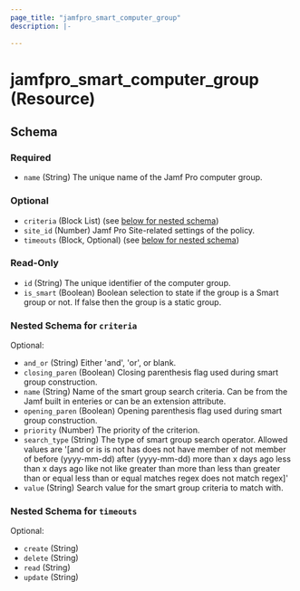 ```yaml
---
page_title: "jamfpro_smart_computer_group"
description: |-
  
---
```


# jamfpro_smart_computer_group (Resource)


<!-- schema generated by tfplugindocs -->
## Schema

### Required

- `name` (String) The unique name of the Jamf Pro computer group.

### Optional

- `criteria` (Block List) (see [below for nested schema](#nestedblock--criteria))
- `site_id` (Number) Jamf Pro Site-related settings of the policy.
- `timeouts` (Block, Optional) (see [below for nested schema](#nestedblock--timeouts))

### Read-Only

- `id` (String) The unique identifier of the computer group.
- `is_smart` (Boolean) Boolean selection to state if the group is a Smart group or not. If false then the group is a static group.

<a id="nestedblock--criteria"></a>
### Nested Schema for `criteria`

Optional:

- `and_or` (String) Either 'and', 'or', or blank.
- `closing_paren` (Boolean) Closing parenthesis flag used during smart group construction.
- `name` (String) Name of the smart group search criteria. Can be from the Jamf built in enteries or can be an extension attribute.
- `opening_paren` (Boolean) Opening parenthesis flag used during smart group construction.
- `priority` (Number) The priority of the criterion.
- `search_type` (String) The type of smart group search operator. Allowed values are '[and or is is not has does not have member of not member of before (yyyy-mm-dd) after (yyyy-mm-dd) more than x days ago less than x days ago like not like greater than more than less than greater than or equal less than or equal matches regex does not match regex]'
- `value` (String) Search value for the smart group criteria to match with.


<a id="nestedblock--timeouts"></a>
### Nested Schema for `timeouts`

Optional:

- `create` (String)
- `delete` (String)
- `read` (String)
- `update` (String)